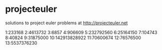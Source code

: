 projecteuler
============

solutions to project euler problems
at http://projecteuler.net

1:233168
2:4613732
3:6857
4:906609
5:232792560
6:25164150
7:104743
8:40824
9:31875000
10:142913828922
11:70600674
12:76576500
13:5537376230